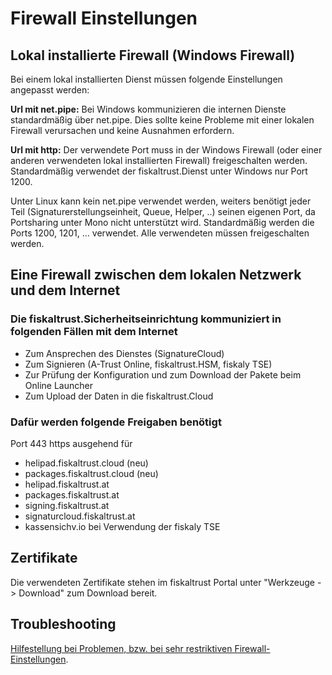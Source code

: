 # Firewall Einstellungen

## Lokal installierte Firewall (Windows Firewall)

Bei einem lokal installierten Dienst müssen folgende Einstellungen angepasst werden:

**Url mit net.pipe:** Bei Windows kommunizieren die internen Dienste standardmäßig über net.pipe. Dies sollte keine Probleme mit einer lokalen Firewall verursachen und keine Ausnahmen erfordern.

**Url mit http:** Der verwendete Port muss in der Windows Firewall (oder einer anderen verwendeten lokal installierten Firewall) freigeschalten werden. Standardmäßig verwendet der fiskaltrust.Dienst unter Windows nur Port 1200.

Unter Linux kann kein net.pipe verwendet werden, weiters benötigt jeder Teil (Signaturerstellungseinheit, Queue, Helper, ..) seinen eigenen Port, da Portsharing unter Mono nicht unterstützt wird. Standardmäßig werden die Ports 1200, 1201, … verwendet. Alle verwendeten müssen freigeschalten werden.

## Eine Firewall zwischen dem lokalen Netzwerk und dem Internet

### Die fiskaltrust.Sicherheitseinrichtung kommuniziert in folgenden Fällen mit dem Internet

- Zum Ansprechen des Dienstes (SignatureCloud)
- Zum Signieren (A-Trust Online, fiskaltrust.HSM, fiskaly TSE)
- Zur Prüfung der Konfiguration und zum Download der Pakete beim Online Launcher
- Zum Upload der Daten in die fiskaltrust.Cloud

### Dafür werden folgende Freigaben benötigt

Port 443 https ausgehend für

- helipad.fiskaltrust.cloud (neu)
- packages.fiskaltrust.cloud (neu)
- helipad.fiskaltrust.at
- packages.fiskaltrust.at
- signing.fiskaltrust.at
- signaturcloud.fiskaltrust.at
- kassensichv.io bei Verwendung der fiskaly TSE

## Zertifikate

Die verwendeten Zertifikate stehen im fiskaltrust Portal unter "Werkzeuge -> Download" zum Download bereit.

## Troubleshooting

[Hilfestellung bei Problemen, bzw. bei sehr restriktiven Firewall-Einstellungen](../04-after-sales/troubleshooting-firewall.md).
